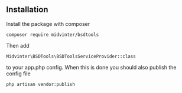 ## Installation

Install the package with composer

    composer require midvinter/bsdtools

Then add

    Midvinter\BSDTools\BSDToolsServiceProvider::class

to your app.php config. When this is done you should also publish the config file

    php artisan vendor:publish
